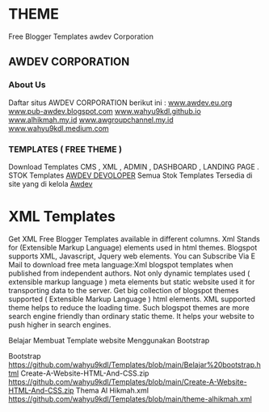 # THEME

Free Blogger Templates awdev Corporation

## AWDEV CORPORATION 

### About Us

Daftar situs AWDEV CORPORATION berikut ini :
www.awdev.eu.org
www.pub-awdev.blogspot.com
www.wahyu9kdl.github.io
www.alhikmah.my.id
www.awgroupchannel.my.id
www.wahyu9kdl.medium.com


### TEMPLATES ( FREE THEME )

Download Templates CMS , XML , ADMIN , DASHBOARD , LANDING PAGE .
STOK Templates [AWDEV DEVOLOPER](https://awdev.eu.org)
Semua Stok Templates Tersedia di site yang di kelola [Awdev](https://awdev.eu.org)

# XML Templates

Get XML Free Blogger Templates available in different columns. Xml Stands for (Extensible Markup Language) elements used in html themes. Blogspot supports XML, Javascript, Jquery web elements. You can Subscribe Via E Mail to download free meta language:Xml blogspot templates when published from independent authors. Not only dynamic templates used ( extensible markup language ) meta elements but static website used it for transporting data to the server. Get big collection of blogspot themes supported ( Extensible Markup Language ) html elements. XML supported theme helps to reduce the loading time. Such blogspot themes are more search engine friendly than ordinary static theme. It helps your website to push higher in search engines.


Belajar Membuat Template website Menggunakan Bootstrap

Bootstrap
https://github.com/wahyu9kdl/Templates/blob/main/Belajar%20bootstrap.html
Create-A-Website-HTML-And-CSS.zip
https://github.com/wahyu9kdl/Templates/blob/main/Create-A-Website-HTML-And-CSS.zip
Thema Al Hikmah.xml
https://github.com/wahyu9kdl/Templates/blob/main/theme-alhikmah.xml
